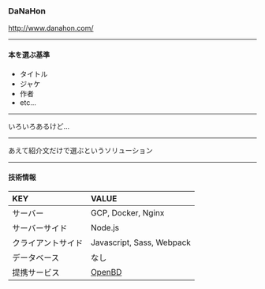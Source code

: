 ### DaNaHon

http://www.danahon.com/

---

#### 本を選ぶ基準

- タイトル
- ジャケ
- 作者
- etc...

---

いろいろあるけど...

---

あえて紹介文だけで選ぶというソリューション

---

#### 技術情報

| KEY | VALUE |
| :--- | :--- |
| サーバー | GCP, Docker, Nginx |
| サーバーサイド | Node.js |
| クライアントサイド | Javascript, Sass, Webpack |
| データベース | なし |
| 提携サービス | [OpenBD](https://openbd.jp/) |